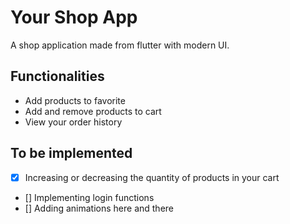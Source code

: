 # Your Shop App

A shop application made from flutter with modern UI. 

## Functionalities
- Add products to favorite
- Add and remove products to cart 
- View your order history

## To be implemented 
- [x] Increasing or decreasing the quantity of products in your cart 
- [] Implementing login functions
- [] Adding animations here and there
